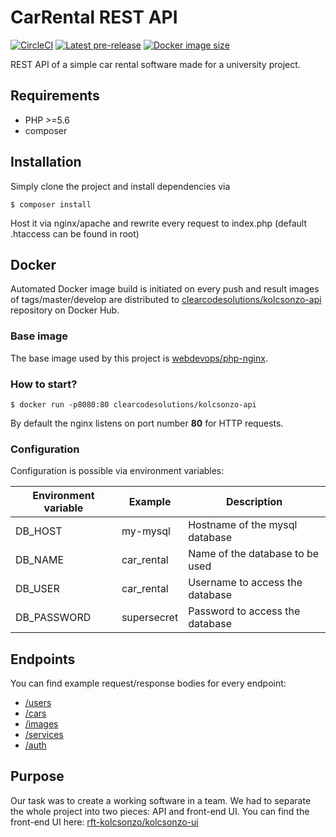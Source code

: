 # CarRental REST API
[![CircleCI](https://circleci.com/gh/rft-kolcsonzo/kolcsonzo-api.svg?style=shield)](https://circleci.com/gh/rft-kolcsonzo/kolcsonzo-api)
[![Latest pre-release](https://img.shields.io/github/tag/rft-kolcsonzo/kolcsonzo-api.svg)](https://github.com/rft-kolcsonzo/kolcsonzo-api)
[![Docker image size](https://img.shields.io/microbadger/image-size/clearcodesolutions/kolcsonzo-api.svg)](https://hub.docker.com/r/clearcodesolutions/kolcsonzo-api/)

REST API of a simple car rental software made for a university project. 

## Requirements
- PHP >=5.6
- composer

## Installation
Simply clone the project and install dependencies via

```terminal
$ composer install
```

Host it via nginx/apache and rewrite every request to index.php (default .htaccess can be found in root)

## Docker
Automated Docker image build is initiated on every push and result images of tags/master/develop are distributed to [clearcodesolutions/kolcsonzo-api](https://hub.docker.com/r/clearcodesolutions/kolcsonzo-api/) repository on Docker Hub.

### Base image
The base image used by this project is [webdevops/php-nginx](https://hub.docker.com/r/webdevops/php-nginx/).

### How to start?
```terminal
$ docker run -p8080:80 clearcodesolutions/kolcsonzo-api
```

By default the nginx listens on port number **80** for HTTP requests.

### Configuration
Configuration is possible via environment variables:

Environment variable | Example | Description
--- | --- | ---
DB_HOST | my-mysql | Hostname of the mysql database
DB_NAME | car_rental | Name of the database to be used
DB_USER | car_rental | Username to access the database
DB_PASSWORD | supersecret | Password to access the database

## Endpoints
You can find example request/response bodies for every endpoint:
- [/users](docs/users.md)
- [/cars](docs/cars.md)
- [/images](docs/images.md)
- [/services](docs/services.md)
- [/auth](docs/auth.md)

## Purpose
Our task was to create a working software in a team. We had to separate the whole project into two pieces: API and front-end UI. You can find the front-end UI here: [rft-kolcsonzo/kolcsonzo-ui](https://github.com/rft-kolcsonzo/kolcsonzo-ui)